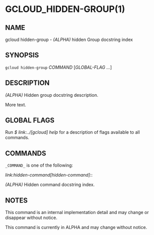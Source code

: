 # GCLOUD_HIDDEN-GROUP(1)


## NAME

gcloud hidden-group - *(ALPHA)* hidden Group docstring index


## SYNOPSIS

`gcloud hidden-group` _COMMAND_ [_GLOBAL-FLAG ..._]

## DESCRIPTION

*(ALPHA)* Hidden group docstring description.

More text.


## GLOBAL FLAGS

Run *$ link:../[gcloud] help* for a description of flags available to
all commands.


## COMMANDS

`_COMMAND_` is one of the following:

*link:hidden-command[hidden-command]*::

*(ALPHA)* Hidden command docstring index.


## NOTES

This command is an internal implementation detail and may change or disappear without notice.

This command is currently in ALPHA and may change without notice.
